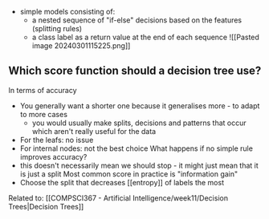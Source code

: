 - simple models consisting of:
	- a nested sequence of "if-else" decisions based on the features (splitting rules)
	- a class label as a return value at the end of each sequence
![[Pasted image 20240301115225.png]]

## Which score function should a decision tree use?
In terms of accuracy
- You generally want a shorter one because it generalises more - to adapt to more cases
	- you would usually make splits, decisions and patterns that occur which aren't really useful for the data
- For the leafs: no issue
- For internal nodes: not the best choice
What happens if no simple rule improves accuracy?
- this doesn't necessarily mean we should stop - it might just mean that it is just a split
Most common score in practice is "information gain"
- Choose the split that decreases [[entropy]] of labels the most

Related to: [[COMPSCI367 - Artificial Intelligence/week11/Decision Trees|Decision Trees]]